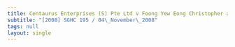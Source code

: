 ```yaml
---
title: Centaurus Enterprises (S) Pte Ltd v Foong Yew Eong Christopher and Others
subtitle: "[2008] SGHC 195 / 04\_November\_2008"
tags: null
layout: single
---
```


